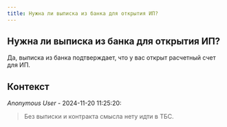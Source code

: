 ```yaml
---
title: Нужна ли выписка из банка для открытия ИП?
---
```


## Нужна ли выписка из банка для открытия ИП?

Да, выписка из банка подтверждает, что у вас открыт расчетный счет для ИП.

## Контекст

_Anonymous User_ - 2024-11-20 11:25:20:

> Без выписки и контракта смысла нету идти в ТБС.
